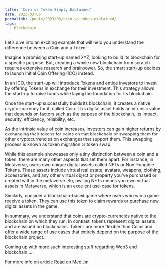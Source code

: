 ```yaml
---
title: 'Coin vs Token Simply Explained'
date: 2023-03-05
permalink: /posts/2023/03/coin-vs-token-explained/
tags:
  - Blockchain
---
```


Let’s dive into an exciting example that will help you understand the difference between a Coin and a Token!

Imagine a promising start-up named XYZ, looking to build its blockchain for a specific purpose. But, creating a whole new blockchain from scratch requires extensive research and brainpower. So, the smart start-up decides to launch Initial Coin Offering (ICO) instead.

In an ICO, the start-up will introduce Tokens and entice investors to invest by offering Tokens in exchange for their investment. This strategy allows the start-up to raise funds while laying the foundation for its blockchain.

Once the start-up successfully builds its blockchain, it creates a native crypto-currency for it, called Coin. This digital asset holds an intrinsic value that depends on factors such as the purpose of the blockchain, its impact, security, efficiency, reliability, etc.

As the intrinsic value of coin increases, investors can gain higher returns by exchanging their tokens for coins on that blockchain or swapping them for other cryptocurrencies on exchanges that support them. This swapping process is known as token migration or token swap.

While this example showcases only a tiny distinction between a coin and a token, there are many other aspects that set them apart. For instance, in Metaverse, users own unique digital assets called NFTs or Non-Fungible Tokens. These assets include virtual real estate, avatars, weapons, clothing, accessories, and any other virtual object or property you’ve purchased or created within the metaverse. So, owning NFTs means you own virtual assets in Metaverse, which is an excellent use-case for tokens.

Similarly, consider a blockchain-based game where users who win a game receive a token. They can use this token to claim rewards or purchase new digital assets in the game.

In summary, we understand that coins are crypto-currencies native to the blockchain on which they run. In contrast, tokens represent digital assets and are issued on blockchains. Tokens are more flexible than Coins and offer a wide range of use cases that entirely depend on the purpose of the blockchain project.

Coming up with more such interesting stuff regarding Web3 and blockchain…..

For more info on article [Read on Medium](https://medium.com/@atharvavk123/coin-vs-token-simply-explained-3b0047be82a4)